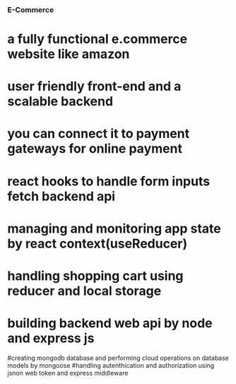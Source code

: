 ### E-Commerce
# a fully functional e.commerce website like amazon
# user friendly front-end and  a scalable backend
# you can connect it to payment gateways for online payment
# react hooks to handle form inputs fetch backend api
# managing and monitoring app state by react context(useReducer) 
# handling shopping cart using reducer and local storage
# building backend web api by node and express js
#creating mongodb database and performing cloud
operations on database models by mongoose
#handling autenthication and authorization using jsnon web token and express middleware
